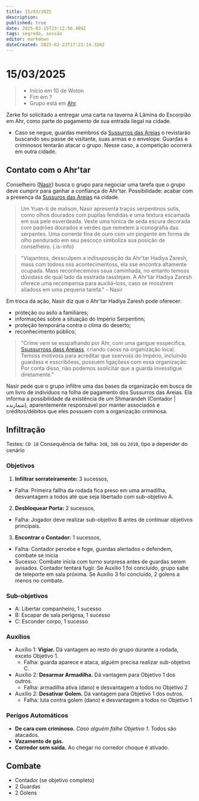 ```yaml
---
title: 15/03/2025
description: 
published: true
date: 2025-03-15T23:12:56.409Z
tags: segredo, sessão
editor: markdown
dateCreated: 2025-02-23T17:21:14.320Z
---
```


# 15/03/2025

> - Início em 10 de Woton
> - Fim em ?
> - Grupo está em [Ahr](/lugares/plano-material/drafeon/sudeste-de-drafeon/ahr).
<!-- {blockquote:.is-info} -->

Zerke foi solicitado a entregar uma carta na taverna A Lâmina do Escorpião em Ahr, como parte do pagamento de sua entrada ilegal na cidade.
 - Caso se negue, guardas membros da [Sussurros das Areias](/faccoes/faccoes-independentes/sussurros-das-areias) o revistarão buscando seu passe de visitante, suas armas e o envelope. Guardas e criminosos tentarão atacar o grupo. Nesse caso, a competição ocorrerá em outra cidade.


## Contato com o Ahr'tar
Conselheiro ([Nasir](/individuos/nasir-farrokhzad)) busca o grupo para negociar uma tarefa que o grupo deve cumprir para ganhar a confiança do Ahr'tar. Possibilidade: acabar com a presença da [Sussuros das Areias](/faccoes/faccoes-independentes/sussurros-das-areias) na cidade.

> Um Yuan-ti de malison, Nasir apresenta traços serpentinos sutis, como olhos dourados com pupilas fendidas e uma textura escamada em sua pele esverdeada.
Veste uma túnica de seda escura decorada com padrões dourados e verdes que remetem à iconografia das serpentes. Uma corrente fina de ouro com um pingente em forma de olho pendurado em seu pescoço simboliza sua posição de conselheiro.
{.is-info}

> "Viajantess, dessculpem a indisspossição da Ahr'tar Hadiya Zaresh, mass com todoss oss acontecimentoss, ela sse encontra altamente ocupada. Mass reconhecemoss ssua caminhada, no entanto temoss dúvidass de qual lado da esstrada rasstejam. A Ahr'tar Hadiya Zaresh oferece uma recompensa para auxiliá-loss, caso se mosstrem aliadoss em uma pequena tarefa." - Nasir

Em troca da ação, Nasir diz que o Ahr'tar Hadiya Zaresh pode oferecer:
- proteção ou asilo a familiares;
- informações sobre a situação do Império Serpentinn;
- proteção temporária contra o clima do deserto;
- reconhecimento público;

> "Crime vem se esspalhando por Ahr, com uma gangue esspecifica, [Ssussurross dass Areiass](/faccoes/faccoes-independentes/sussurros-das-areias), criando caoss na organização local. Temoss motivoss para acreditar que sservoss do Império, incluindo guardass e esscribõess, possuem ligaçõess com essa organização. Por conta disso, não podemos ssolicitar que a guarda invesstigue diretamente."

Nasir pede que o grupo infiltre uma das bases da organização em busca de um livro de indivíduos na folha de pagamento dos Sussurros das Areias. Ela informa a possibilidade da existência de um Shmarandeh (Contador | شمارنده), aparentemente responsável por manter associados e créditos/débitos que eles possuem com a organização criminosa.

## Infiltração
Testes: `CD 18`
Consequência de falha: `2d8`, `3d6` ou `2d10`, tipo a depender do cenário
### Objetivos
1. **Infiltrar sorrateiramente:** 3 sucessos,
  - Falha: Primeira fallha da rodada fica preso em uma armadilha, desvantagem a todos até que seja libertado com sub-objetivo A.
2. **Desbloquear Porta:** 2 sucessos,
  - Falha: Jogador deve realizar sub-objetivo B antes de continuar objetivos principais.
3. **Encontrar o Contador:** 1 sucessos,
  - Falha: Contador percebe e foge, guardas alertados o defendem, combate se inicia
  - Sucesso: Combate inicia com turno surpresa antes de guardas serem avisados. Contador tentará fugir. Se Auxílio 1 foi concluído, grupo sabe de teleporte em sala próxima. Se Auxílio 3 foi concluído, 2 golens a menos no combate.

### Sub-objetivos
- A: Libertar companheiro, 1 sucesso
- B: Escapar de sala perigosa, 1 sucesso
- C: Esconder corpo, 1 sucesso

### Auxílios
- Auxílio 1: **Vigiar.** Dá vantagem ao resto do grupo durante a rodada, exceto Objetivo 1.
  - Falha: guarda aparece e ataca, alguém precisa realizar sub-objetivo C.
- Auxílio 2: **Desarmar Armadilha.** Dá vantagem para Objetivo 1 dos outros.
  - Falha: armadilha ativa (dano) e desvantagem a todos no Objetivo 2
- Auxílio 2: **Desativar Golem.** Dá vantagem para Objetivo 1 dos outros.
  - Falha: luta contra golem (dano) e desvantagem a todos no Objetivo 1
  
### Perígos Automáticos
- **De cara com criminoso.** *Caso alguém falhe Objetivo 1*. Todos são atacados.
- **Vazamento de gás.**
- **Corredor sem saída.** Ao chegar no corredor choque é ativado.

## Combate

- Contador (se objetivo completo)
- 2 Guardas
- 2 Golens

